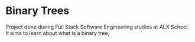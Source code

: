 # Binary Trees
Project done during Full Stack Software Engineering studies at ALX School. It aims to learn about what is a binary tree,
